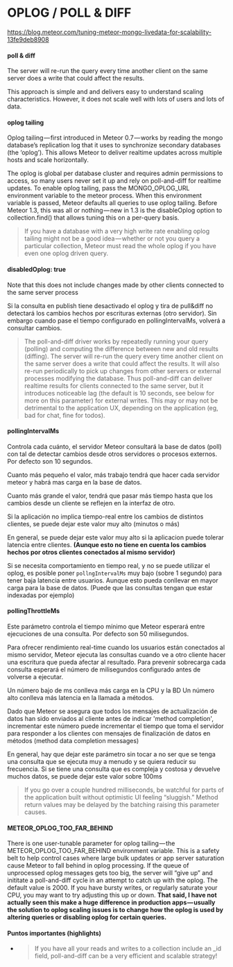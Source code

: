 

# OPLOG / POLL & DIFF
https://blog.meteor.com/tuning-meteor-mongo-livedata-for-scalability-13fe9deb8908


#### poll & diff
The server will re-run the query every time another client on the same server does a write that could affect the results.

This approach is simple and and delivers easy to understand scaling characteristics. However, it does not scale well with lots of users and lots of data.

#### oplog tailing

Oplog tailing — first introduced in Meteor 0.7 — works by reading the mongo database’s replication log that it uses to synchronize secondary databases (the ‘oplog’). This allows Meteor to deliver realtime updates across multiple hosts and scale horizontally.

The oplog is global per database cluster and requires admin permissions to access, so many users never set it up and rely on poll-and-diff for realtime updates. To enable oplog tailing, pass the MONGO_OPLOG_URL environment variable to the meteor process. When this environment variable is passed, Meteor defaults all queries to use oplog tailing. Before Meteor 1.3, this was all or nothing — new in 1.3 is the disableOplog option to collection.find() that allows tuning this on a per-query basis.


> If you have a database with a very high write rate enabling oplog tailing might not be a good idea — whether or not you query a particular collection, Meteor must read the whole oplog if you have even one oplog driven query.


#### **disabledOplog: true**

 Note that this does not include changes made by other clients connected to the same server process 
 
Si la consulta en publish tiene desactivado el oplog y tira de pull&diff no detectará los cambios hechos por escrituras externas (otro servidor).
Sin embargo cuando pase el tiempo configurado en pollingIntervalMs, volverá a consultar cambios.

>The poll-and-diff driver works by repeatedly running your query (polling) and computing the difference between new and old results (diffing). The server will re-run the query every time another client on the same server does a write that could affect the results. It will also re-run periodically to pick up changes from other servers or external processes modifying the database. Thus poll-and-diff can deliver realtime results for clients connected to the same server, but it introduces noticeable lag (the default is 10 seconds, see below for more on this parameter) for external writes. This may or may not be detrimental to the application UX, depending on the application (eg, bad for chat, fine for todos).

#### **pollingIntervalMs**

Controla cada cuánto, el servidor Meteor consultará la base de datos (poll) con tal de detectar cambios desde otros servidores o procesos externos.
Por defecto son 10 segundos.

Cuanto más pequeño el valor, más trabajo tendrá que hacer cada servidor meteor y habrá mas carga en la base de datos.

Cuanto más grande el valor, tendrá que pasar más tiempo hasta que los cambios desde un cliente se reflejen en la interfaz de otro.

Si la aplicación no implica tiempo-real entre los cambios de distintos clientes, se puede dejar este valor muy alto (minutos o más)

En general, se puede dejar este valor muy alto si la aplicacion puede tolerar latencia entre clientes. **(Aunque esto no tiene en cuenta los cambios hechos por otros clientes conectados al mismo servidor)**

Si se necesita comportamiento en tiempo real, y no se puede utilizar el oplog, es posible poner `pollngIntervalMs` muy bajo (sobre 1 segundo) para tener baja latencia entre usuarios. Aunque esto pueda conllevar en mayor carga para la base de datos. (Puede que las consultas tengan que estar indexadas por ejemplo)

#### **pollingThrottleMs**

Este parámetro controla el tiempo mínimo que Meteor esperará entre ejecuciones de una consulta.
Por defecto son 50 milisegundos.

Para ofrecer rendimiento real-time cuando los usuarios están conectados al mismo servidor, Meteor ejecuta las consultas cuando ve a otro cliente hacer una escritura que pueda afectar al resultado. Para prevenir sobrecarga cada consulta esperará el número de milisegundos configurado antes de volverse a ejecutar.

Un número bajo de ms conlleva más carga en la CPU y la BD
Un número alto conlleva más latencia en la llamada a métodos.

Dado que Meteor se asegura que todos los mensajes de actualización de datos han sido enviados al cliente antes de indicar 'method completion', incrementar este número puede incrementar el tiempo que toma el servidor para responder a los clientes con mensajes de finalización de datos en métodos (method data completion messages)


En general, hay que dejar este parámetro sin tocar a no ser que se tenga una consulta que se ejecuta muy a menudo y se quiera reducir su frecuencia.
Si se tiene una consulta que es compleja y costosa y devuelve muchos datos, se puede dejar este valor sobre 100ms

>If you go over a couple hundred milliseconds, be watchful for parts of the application built without optimistic UI feeling “sluggish.” Method return values may be delayed by the batching raising this parameter causes.

#### METEOR_OPLOG_TOO_FAR_BEHIND

There is one user-tunable parameter for oplog tailing — the METEOR_OPLOG_TOO_FAR_BEHIND environment variable. This is a safety belt to help control cases where large bulk updates or app server saturation cause Meteor to fall behind in oplog processing. If the queue of unprocessed oplog messages gets too big, the server will “give up” and inititate a poll-and-diff cycle in an attempt to catch up with the oplog. 
The default value is 2000. If you have bursty writes, or regularly saturate your CPU, you may want to try adjusting this up or down. 
**That said, I have not actually seen this make a huge difference in production apps — usually the solution to oplog scaling issues is to change how the oplog is used by altering queries or disabling oplog for certain queries.**


#### Puntos importantes (highlights)

- >  If you have all your reads and writes to a collection include an _id field, poll-and-diff can be a very efficient and scalable strategy! 
